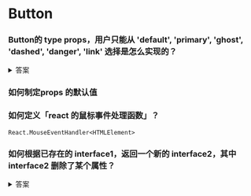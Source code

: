# Button

### Button的 type props，用户只能从 'default', 'primary', 'ghost', 'dashed', 'danger', 'link' 选择是怎么实现的？

<details>
<summary>答案</summary>

```
// 1. 创建 tuple 辅助函数
const tuple = <T extends string[]>(...args: T) => args;

// 2. 
const ButtonTypes = tuple('default', 'primary', 'ghost', 'dashed', 'danger', 'link');

// 3. 
type ButtonType = (typeof ButtonTypes)[number];

// 4. 
interface BaseButtonProps {
  type?: ButtonType
}
```

</details> 

### 如何制定props 的默认值

### 如何定义「react 的鼠标事件处理函数」？

`React.MouseEventHandler<HTMLElement>`

### 如何根据已存在的 interface1，返回一个新的 interface2，其中 interface2 删除了某个属性？

<details>
<summary>答案</summary>
Hi~ o(*￣▽￣*)ブ
</details> 

### 
